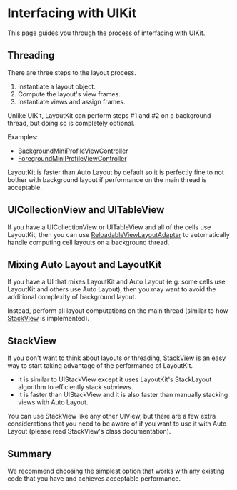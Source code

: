 # Interfacing with UIKit

This page guides you through the process of interfacing with UIKit.

## Threading

There are three steps to the layout process.

1. Instantiate a layout object.
2. Compute the layout's view frames.
3. Instantiate views and assign frames.

Unlike UIKit, LayoutKit can perform steps #1 and #2 on a background thread, but doing so is completely optional.

Examples:

- [BackgroundMiniProfileViewController](https://github.com/linkedin/LayoutKit/blob/master/LayoutKitSampleApp/BackgroundMiniProfileViewController.swift)
- [ForegroundMiniProfileViewController](https://github.com/linkedin/LayoutKit/blob/master/LayoutKitSampleApp/ForegroundMiniProfileViewController.swift)

LayoutKit is faster than Auto Layout by default so it is perfectly fine to not bother with background layout if performance on the main thread is acceptable.

## UICollectionView and UITableView

If you have a UICollectionView or UITableView and all of the cells use LayoutKit, then you can use [ReloadableViewLayoutAdapter](https://github.com/linkedin/LayoutKit/blob/master/LayoutKit/Views/ReloadableViewLayoutAdapter.swift) to automatically handle computing cell layouts on a background thread.

## Mixing Auto Layout and LayoutKit

If you have a UI that mixes LayoutKit and Auto Layout (e.g. some cells use LayoutKit and others use Auto Layout), then you may want to avoid the additional complexity of background layout.

Instead, perform all layout computations on the main thread (similar to how [StackView](https://github.com/linkedin/LayoutKit/blob/master/LayoutKit/Views/StackView.swift) is implemented).

## StackView

If you don't want to think about layouts or threading, [StackView](https://github.com/linkedin/LayoutKit/blob/master/LayoutKit/Views/StackView.swift) is an easy way to start taking advantage of the performance of LayoutKit.

- It is similar to UIStackView except it uses LayoutKit's StackLayout algorithm to efficiently stack subviews.
- It is faster than UIStackView and it is also faster than manually stacking views with Auto Layout.

You can use StackView like any other UIView, but there are a few extra considerations that you need to be aware of
if you want to use it with Auto Layout (please read StackView's class documentation).

## Summary

We recommend choosing the simplest option that works with any existing code that you have and achieves acceptable performance.
